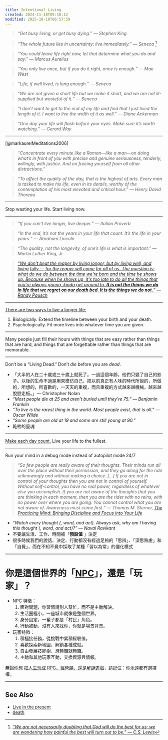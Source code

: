 ```yaml
---
title: Intentional Living
created: 2024-11-18T09:18:12
modified: 2025-10-10T06:57:59
---
```


> _“Get busy living, or get busy dying.” — Stephen King_

> _“The whole future lies in uncertainty: live immediately.” — Seneca_ [^1]

> _“You could leave life right now, let that determine what you do and say.” — Marcus Aurelius_

> _“You only live once, but if you do it right, once is enough.” — Mae West_

> _“Life, if well lived, is long enough.” — Seneca_

> _“We are not given a short life but we make it short, and we are not ill-supplied but wasteful of it.” — Seneca_

> _“I don’t want to get to the end of my life and find that I just lived the length of it. I want to live the width of it as well.” — Diane Ackerman_

> _“One day your life will flash before your eyes. Make sure it’s worth watching.” — Gerard Way_

---

[@markaurelMeditations2006]

> _“Concentrate every minute like a Roman—like a man—on doing what’s in front of you with precise and genuine seriousness, tenderly, willingly, with justice. And on freeing yourself from all other distractions.”_

> _“To affect the quality of the day, that is the highest of arts. Every man is tasked to make his life, even in its details, worthy of the contemplation of his most elevated and critical hour.” ― Henry David Thoreau_

---

Stop wasting your life. Start living now.

---

> _“If you can’t live longer, live deeper.” — Italian Proverb_

> _“In the end, it’s not the years in your life that count. It’s the life in your years.” — Abraham Lincoln_

> _“The quality, not the longevity, of one’s life is what is important.” — Martin Luther King, Jr._

> _[“We don't beat the reaper by living longer, but by living well, and living fully — for the reaper will come for all of us. The question is: what do we do between the time we're born and the time he shows up. Because when he shows up, it's too late to do all the things that you're always gonna, kinda get around to. **It is not the things we do in life that we regret on our death bed. It is the things we do not.**” — Randy Pausch](https://youtu.be/RcYv5x6gZTA)_

---

[There are two ways to live a longer life:](https://jamesclear.com/3-2-1/february-27-2025)

1. Biologically. Extend the timeline between your birth and your death.
2. Psychologically. Fit more lives into whatever time you are given.

---

Many people just fill their hours with things that are easy rather than things that are hard, and things that are forgettable rather than things that are memorable.

---

Don’t be a “Living Dead.” Don’t _die_ before you are _dead_.

* 「大半的人在二十歲或三十歲上就死了。一過這個年齡，他們只變了自己的影子。以後的生命不過是用來模仿自己，把以前真正有人味的時代所說的，所做的，所想的，所喜歡的，一天天的重複，而且重複的方式越來越機械，越來越脫腔走板。」— Christopher Nolan
* _“Most people die at 25 and aren’t buried until they’re 75.” — Benjamin Franklin_
* _“To live is the rarest thing in the world. Most people exist, that is all.” — Oscar Wilde_
* _“Some people are old at 19 and some are still young at 90.”_
* 乾枯的靈魂

---

[Make each day count.](https://youtu.be/JYdCltjvrxg) Live your life to the fullest.

---

Run your mind in a debug mode instead of autopilot mode 24/7

> _“So few people are really aware of their thoughts. Their minds run all over the place without their permission, and they go along for the ride unknowingly and without making a choice. […] If you are not in control of your thoughts then you are not in control of yourself. Without self-control, you have no real power, regardless of whatever else you accomplish. If you are not aware of the thoughts that you are thinking in each moment, then you are the rider with no reins, with no power over where you are going. You cannot control what you are not aware of. Awareness must come first.” ― Thomas M. Sterner, [The Practicing Mind: Bringing Discipline and Focus into Your Life](https://www.goodreads.com/work/quotes/326331)_

* _“Watch every thought (, word, and act). Always ask, why am I having this thought (, word, and act)?” — Naval Ravikant_
* 不要讓生活、工作、時間被「**預設值** 」決定
* 很多時候我們的說話、決定、行動都沒有經過足夠的「思辨」、「深思熟慮」和「自覺」，而在不知不覺中採取了某種「習以為常」的僵化模式

---

# 你是這個世界的「[NPC](https://www.google.com/search?q=non-player+character)」，還是「玩家」？

* NPC 特徵：
	1. 面對問題，你習慣請別人幫忙，而不是主動解決。
	2. 生活圈極小，一座城市就像是整個世界。
	3. 身分固定，一輩子都是「村民」角色。
	4. 行動被動，沒有人來找你，你就是場景背景。
* 玩家特徵：
	1. 積極接任務，從挑戰中累積經驗值。
	2. 喜歡探索新地圖，解鎖各種成就。
	3. 自由發展技能樹，想轉職就轉職。
	4. 主動和其他玩家互動，交換資源與情報。

無論你想 [把人生玩成 RPG、經營類、還是解謎遊戲](Life%20is%20a%20video%20game.md)，請記住：你永遠都有選擇權。

---

## See Also

* [Live in the present](live-in-the-present.md)
* [death](death.md)

[^1]: _[“We are not necessarily doubting that God will do the best for us; we are wondering how painful the best will turn out to be.” — C.S. Lewis](https://www.goodreads.com/quotes/615-we-are-not-necessarily-doubting-that-god-will-do-the)_
